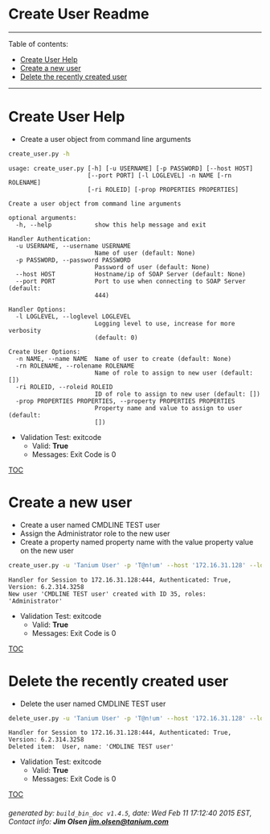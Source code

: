 Create User Readme
===========================

---------------------------
<a name='toc'>Table of contents:</a>

  * [Create User Help](#user-content-create-user-help)
  * [Create a new user](#user-content-create-a-new-user)
  * [Delete the recently created user](#user-content-delete-the-recently-created-user)

---------------------------

# Create User Help

  * Create a user object from command line arguments

```bash
create_user.py -h
```

```
usage: create_user.py [-h] [-u USERNAME] [-p PASSWORD] [--host HOST]
                      [--port PORT] [-l LOGLEVEL] -n NAME [-rn ROLENAME]
                      [-ri ROLEID] [-prop PROPERTIES PROPERTIES]

Create a user object from command line arguments

optional arguments:
  -h, --help            show this help message and exit

Handler Authentication:
  -u USERNAME, --username USERNAME
                        Name of user (default: None)
  -p PASSWORD, --password PASSWORD
                        Password of user (default: None)
  --host HOST           Hostname/ip of SOAP Server (default: None)
  --port PORT           Port to use when connecting to SOAP Server (default:
                        444)

Handler Options:
  -l LOGLEVEL, --loglevel LOGLEVEL
                        Logging level to use, increase for more verbosity
                        (default: 0)

Create User Options:
  -n NAME, --name NAME  Name of user to create (default: None)
  -rn ROLENAME, --rolename ROLENAME
                        Name of role to assign to new user (default: [])
  -ri ROLEID, --roleid ROLEID
                        ID of role to assign to new user (default: [])
  -prop PROPERTIES PROPERTIES, --property PROPERTIES PROPERTIES
                        Property name and value to assign to user (default:
                        [])
```

  * Validation Test: exitcode
    * Valid: **True**
    * Messages: Exit Code is 0



[TOC](#user-content-toc)


# Create a new user

  * Create a user named CMDLINE TEST user
  * Assign the Administrator role to the new user
  * Create a property named property name with the value property value on the new user

```bash
create_user.py -u 'Tanium User' -p 'T@n!um' --host '172.16.31.128' --loglevel 1 --name "CMDLINE TEST user" --rolename "Administrator" --property "property name" "property value" | tee -a /var/folders/dk/vjr1r_c53yx6k6gzp2bbt_c40000gn/T/create_user.out
```

```
Handler for Session to 172.16.31.128:444, Authenticated: True, Version: 6.2.314.3258
New user 'CMDLINE TEST user' created with ID 35, roles: 'Administrator'
```

  * Validation Test: exitcode
    * Valid: **True**
    * Messages: Exit Code is 0



[TOC](#user-content-toc)


# Delete the recently created user

  * Delete the user named CMDLINE TEST user

```bash
delete_user.py -u 'Tanium User' -p 'T@n!um' --host '172.16.31.128' --loglevel 1 --id `cat /var/folders/dk/vjr1r_c53yx6k6gzp2bbt_c40000gn/T/create_user.out| grep created | sed 's/.*ID //' | cut -d, -f1`
```

```
Handler for Session to 172.16.31.128:444, Authenticated: True, Version: 6.2.314.3258
Deleted item:  User, name: 'CMDLINE TEST user'
```

  * Validation Test: exitcode
    * Valid: **True**
    * Messages: Exit Code is 0



[TOC](#user-content-toc)


###### generated by: `build_bin_doc v1.4.5`, date: Wed Feb 11 17:12:40 2015 EST, Contact info: **Jim Olsen <jim.olsen@tanium.com>**
